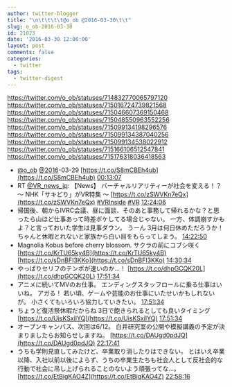 ```yaml
---
author: twitter-blogger
title: "\n\t\t\t\t@o_ob @2016-03-30\t\t"
slug: o_ob-2016-03-30
id: 21023
date: '2016-03-30 12:00:00'
layout: post
comments: false
categories:
  - twitter
tags:
  - twitter-digest
---
```


https://twitter.com/o_ob/statuses/714832770065797120 https://twitter.com/o_ob/statuses/715016724739821568 https://twitter.com/o_ob/statuses/715046607369150468 https://twitter.com/o_ob/statuses/715048550963552256 https://twitter.com/o_ob/statuses/715099134198296576 https://twitter.com/o_ob/statuses/715099134387040256 https://twitter.com/o_ob/statuses/715099134538022912 https://twitter.com/o_ob/statuses/715166106512547841 https://twitter.com/o_ob/statuses/715176318036418563  

*   [@o_ob](https://twitter.com/o_ob) [@2016](https://twitter.com/2016)-03-29 [https://t.co/S8mCBEh4ub](https://t.co/S8mCBEh4ub) [00:13:07](https://twitter.com/o_ob/statuses/714832770065797120)
*   RT [@VR_news_jp](https://twitter.com/VR_news_jp): 【News】 バーチャルリアリティーが社会を変える！？ 〜 NHK「サキどり」がVR特集 〜 [https://t.co/zSWVKn7eQx](https://t.co/zSWVKn7eQx) [#VRInside](https://twitter.com/search?q=%23VRInside&src=hash) [#VR](https://twitter.com/search?q=%23VR&src=hash) [12:24:06](https://twitter.com/o_ob/statuses/715016724739821568)
*   帰国後、朝からIVRC会議、昼に面談、そのあと事務して帰れるかな？と思ったら山ほど仕事あって時差ボケしてる場合じゃない。 一方、体調崩すかもよ？と言っておいた学生は見事ダウン。 うーん 3月は何日休めただろうか！ ちゃんと休暇とれないと家族から白い目をもらってしまう。 [14:22:50](https://twitter.com/o_ob/statuses/715046607369150468)
*   Magnolia Kobus before cherry blossom. サクラの前にコブシ咲く [https://t.co/KrTU65ky4B](https://t.co/KrTU65ky4B) [https://t.co/sDnBFI3KKo](https://t.co/sDnBFI3KKo) [14:30:34](https://twitter.com/o_ob/statuses/715048550963552256)
*   やっぱりセリフのテンポが速いのか...！ [https://t.co/dhpGCQK20L](https://t.co/dhpGCQK20L) [17:51:34](https://twitter.com/o_ob/statuses/715099134198296576)
*   アニメに続いてMVのお仕事。 エンディングスタッフロールに乗る仕事はいいね。 アガる！ 若い頃、ゲームや芸能のお仕事にいたせいかもしれないが。 小さくてもいろいろ協力していきたい。 [17:51:34](https://twitter.com/o_ob/statuses/715099134387040256)
*   ちょうど復活祭休暇だからね 3日で飽きられるとしても良いタイミング [https://t.co/UisKSxiIYQ](https://t.co/UisKSxiIYQ) [17:51:34](https://twitter.com/o_ob/statuses/715099134538022912)
*   オープンキャンパス、次回は6/12。 白井研究室の公開や模擬講義の予定が決まりましたらお知らせしますね。 [https://t.co/DAUgd0pdJQ](https://t.co/DAUgd0pdJQ) [22:17:41](https://twitter.com/o_ob/statuses/715166106512547841)
*   うちも学則見直してみたけど、卒業取り消したりはできない。 とはいえ卒業以降、入社以前以後によらず、うちの卒業生たちも社会人として反社会的な行動で社会に吊し上げられることのないよう頑張ってな...。 [https://t.co/EtBigKAO4Z](https://t.co/EtBigKAO4Z) [22:58:16](https://twitter.com/o_ob/statuses/715176318036418563)